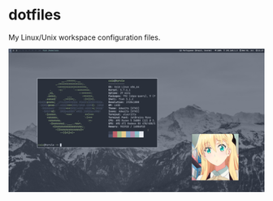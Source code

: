 # dotfiles
My Linux/Unix workspace configuration files.

<p>
    <img src="img/workspace.png" height="40%">
</p>
